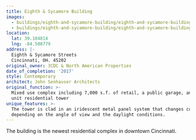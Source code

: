 ```yaml
---
title: Eighth & Sycamore Building
images:
  - buildings/eighth-and-sycamore-building/eighth-and-sycamore-building-0_v58vor
  - buildings/eighth-and-sycamore-building/eighth-and-sycamore-building-1_iag5au
location:
  lat: 39.104814
  lng: -84.508779
address: |-
  Eighth & Sycamore Streets
  Cincinnati, OH. 45202
original_owner: 3CDC & North American Properties
date_of_completion: '2017'
style: Contemporary
architect: John Senhauser Architects
original_function: >-
  Mixed use complex including 7,000 s.f. of retail, a public garage, and 131
  unit residential tower
unique_features: >-
  The tower is clad in an iridescent metal panel system that changes color
  depending on the angle of view and the daylight conditions.
---
```


The building is the newest residential complex in downtown Cincinnati.
